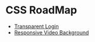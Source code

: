 # CSS RoadMap

- [Transparent Login](https://soomansapkota.github.io/CSS-RoadMap/Transparent%20Login/)
- [Responsive Video Background](https://soomansapkota.github.io/CSS-RoadMap/Responsive%20video%20background)
